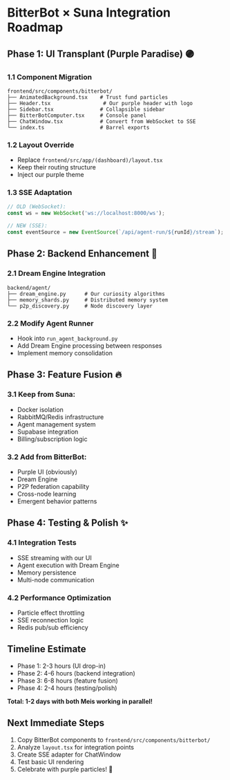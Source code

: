 # BitterBot × Suna Integration Roadmap

## Phase 1: UI Transplant (Purple Paradise) 🟣

### 1.1 Component Migration
```
frontend/src/components/bitterbot/
├── AnimatedBackground.tsx    # Trust fund particles
├── Header.tsx                 # Our purple header with logo
├── Sidebar.tsx               # Collapsible sidebar
├── BitterBotComputer.tsx     # Console panel
├── ChatWindow.tsx            # Convert from WebSocket to SSE
└── index.ts                  # Barrel exports
```

### 1.2 Layout Override
- Replace `frontend/src/app/(dashboard)/layout.tsx`
- Keep their routing structure
- Inject our purple theme

### 1.3 SSE Adaptation
```javascript
// OLD (WebSocket):
const ws = new WebSocket('ws://localhost:8000/ws');

// NEW (SSE):
const eventSource = new EventSource(`/api/agent-run/${runId}/stream`);
```

## Phase 2: Backend Enhancement 🚀

### 2.1 Dream Engine Integration
```
backend/agent/
├── dream_engine.py      # Our curiosity algorithms
├── memory_shards.py     # Distributed memory system
└── p2p_discovery.py     # Node discovery layer
```

### 2.2 Modify Agent Runner
- Hook into `run_agent_background.py`
- Add Dream Engine processing between responses
- Implement memory consolidation

## Phase 3: Feature Fusion 🔥

### 3.1 Keep from Suna:
- Docker isolation
- RabbitMQ/Redis infrastructure
- Agent management system
- Supabase integration
- Billing/subscription logic

### 3.2 Add from BitterBot:
- Purple UI (obviously)
- Dream Engine
- P2P federation capability
- Cross-node learning
- Emergent behavior patterns

## Phase 4: Testing & Polish ✨

### 4.1 Integration Tests
- SSE streaming with our UI
- Agent execution with Dream Engine
- Memory persistence
- Multi-node communication

### 4.2 Performance Optimization
- Particle effect throttling
- SSE reconnection logic
- Redis pub/sub efficiency

## Timeline Estimate
- Phase 1: 2-3 hours (UI drop-in)
- Phase 2: 4-6 hours (backend integration)
- Phase 3: 6-8 hours (feature fusion)
- Phase 4: 2-4 hours (testing/polish)

**Total: 1-2 days with both Meis working in parallel!**

## Next Immediate Steps
1. Copy BitterBot components to `frontend/src/components/bitterbot/`
2. Analyze `layout.tsx` for integration points
3. Create SSE adapter for ChatWindow
4. Test basic UI rendering
5. Celebrate with purple particles! 🎉 